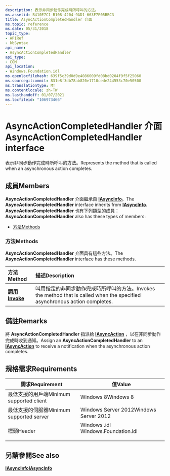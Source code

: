 ```yaml
---
description: 表示非同步動作完成時所呼叫的方法。
ms.assetid: B410E7C1-B108-4204-9AD1-663F7E05BBC3
title: AsyncActionCompletedHandler 介面
ms.topic: reference
ms.date: 05/31/2018
topic_type:
- APIRef
- kbSyntax
api_name:
- AsyncActionCompletedHandler
api_type:
- COM
api_location:
- Windows.Foundation.idl
ms.openlocfilehash: 639f5c39d0d9e4086009fd08bd0204f9f5f25060
ms.sourcegitcommit: 831e8f3db78ab820e1710cede244553c70e50500
ms.translationtype: MT
ms.contentlocale: zh-TW
ms.lasthandoff: 01/07/2021
ms.locfileid: "106973466"
---
```

# <a name="asyncactioncompletedhandler-interface"></a><span data-ttu-id="0e433-103">AsyncActionCompletedHandler 介面</span><span class="sxs-lookup"><span data-stu-id="0e433-103">AsyncActionCompletedHandler interface</span></span>

<span data-ttu-id="0e433-104">表示非同步動作完成時所呼叫的方法。</span><span class="sxs-lookup"><span data-stu-id="0e433-104">Represents the method that is called when an asynchronous action completes.</span></span>

## <a name="members"></a><span data-ttu-id="0e433-105">成員</span><span class="sxs-lookup"><span data-stu-id="0e433-105">Members</span></span>

<span data-ttu-id="0e433-106">**AsyncActionCompletedHandler** 介面繼承自 [**IAsyncInfo**](/windows/win32/api/asyncinfo/nn-asyncinfo-iasyncinfo)。</span><span class="sxs-lookup"><span data-stu-id="0e433-106">The **AsyncActionCompletedHandler** interface inherits from [**IAsyncInfo**](/windows/win32/api/asyncinfo/nn-asyncinfo-iasyncinfo).</span></span> <span data-ttu-id="0e433-107">**AsyncActionCompletedHandler** 也有下列類型的成員：</span><span class="sxs-lookup"><span data-stu-id="0e433-107">**AsyncActionCompletedHandler** also has these types of members:</span></span>

-   [<span data-ttu-id="0e433-108">方法</span><span class="sxs-lookup"><span data-stu-id="0e433-108">Methods</span></span>](#methods)

### <a name="methods"></a><span data-ttu-id="0e433-109">方法</span><span class="sxs-lookup"><span data-stu-id="0e433-109">Methods</span></span>

<span data-ttu-id="0e433-110">**AsyncActionCompletedHandler** 介面具有這些方法。</span><span class="sxs-lookup"><span data-stu-id="0e433-110">The **AsyncActionCompletedHandler** interface has these methods.</span></span>



| <span data-ttu-id="0e433-111">方法</span><span class="sxs-lookup"><span data-stu-id="0e433-111">Method</span></span>                                               | <span data-ttu-id="0e433-112">描述</span><span class="sxs-lookup"><span data-stu-id="0e433-112">Description</span></span>                                                                                    |
|:-----------------------------------------------------|:-----------------------------------------------------------------------------------------------|
| [<span data-ttu-id="0e433-113">**調用**</span><span class="sxs-lookup"><span data-stu-id="0e433-113">**Invoke**</span></span>](asyncactioncompletedhandler-invoke.md) | <span data-ttu-id="0e433-114">叫用指定的非同步動作完成時所呼叫的方法。</span><span class="sxs-lookup"><span data-stu-id="0e433-114">Invokes the method that is called when the specified asynchronous action completes.</span></span><br/> |



 

## <a name="remarks"></a><span data-ttu-id="0e433-115">備註</span><span class="sxs-lookup"><span data-stu-id="0e433-115">Remarks</span></span>

<span data-ttu-id="0e433-116">將 **AsyncActionCompletedHandler** 指派給 [**IAsyncAction**](/windows/win32/api/windows.foundation/nn-windows-foundation-iasyncaction) ，以在非同步動作完成時收到通知。</span><span class="sxs-lookup"><span data-stu-id="0e433-116">Assign an **AsyncActionCompletedHandler** to an [**IAsyncAction**](/windows/win32/api/windows.foundation/nn-windows-foundation-iasyncaction) to receive a notification when the asynchronous action completes.</span></span>

## <a name="requirements"></a><span data-ttu-id="0e433-117">規格需求</span><span class="sxs-lookup"><span data-stu-id="0e433-117">Requirements</span></span>



| <span data-ttu-id="0e433-118">需求</span><span class="sxs-lookup"><span data-stu-id="0e433-118">Requirement</span></span> | <span data-ttu-id="0e433-119">值</span><span class="sxs-lookup"><span data-stu-id="0e433-119">Value</span></span> |
|-------------------------------------|---------------------------------------------------------------------------------------------------|
| <span data-ttu-id="0e433-120">最低支援的用戶端</span><span class="sxs-lookup"><span data-stu-id="0e433-120">Minimum supported client</span></span><br/> | <span data-ttu-id="0e433-121">Windows 8</span><span class="sxs-lookup"><span data-stu-id="0e433-121">Windows 8</span></span><br/>                                                                              |
| <span data-ttu-id="0e433-122">最低支援的伺服器</span><span class="sxs-lookup"><span data-stu-id="0e433-122">Minimum supported server</span></span><br/> | <span data-ttu-id="0e433-123">Windows Server 2012</span><span class="sxs-lookup"><span data-stu-id="0e433-123">Windows Server 2012</span></span><br/>                                                                    |
| <span data-ttu-id="0e433-124">標頭</span><span class="sxs-lookup"><span data-stu-id="0e433-124">Header</span></span><br/>                   | <dl> <span data-ttu-id="0e433-125"><dt>Windows .idl</dt></span><span class="sxs-lookup"><span data-stu-id="0e433-125"><dt>Windows.Foundation.idl</dt></span></span> </dl> |



## <a name="see-also"></a><span data-ttu-id="0e433-126">另請參閱</span><span class="sxs-lookup"><span data-stu-id="0e433-126">See also</span></span>

<dl> <dt>

[<span data-ttu-id="0e433-127">**IAsyncInfo**</span><span class="sxs-lookup"><span data-stu-id="0e433-127">**IAsyncInfo**</span></span>](/windows/win32/api/asyncinfo/nn-asyncinfo-iasyncinfo)
</dt> </dl>

 

